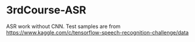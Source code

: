 # 3rdCourse-ASR
ASR work without CNN. 
Test samples are from https://www.kaggle.com/c/tensorflow-speech-recognition-challenge/data
